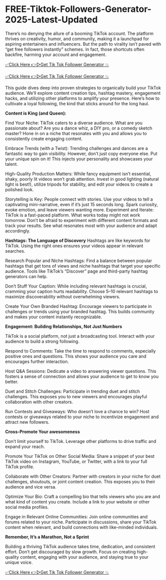 # FREE-Tiktok-Followers-Generator-2025-Latest-Updated
There’s no denying the allure of a booming TikTok account. The platform thrives on creativity, humor, and community, making it a launchpad for aspiring entertainers and influencers. But the path to virality isn’t paved with “get free followers instantly” schemes. In fact, those shortcuts often backfire, harming your account and engagement.

[✅Click Here 👉▷Get Tik Tok Follower Generator 💥](https://get.brickcitysupperclub.com/tfreenow.html)

[✅Click Here 👉▷Get Tik Tok Follower Generator 💥](https://get.brickcitysupperclub.com/tfreenow.html)

This guide dives deep into proven strategies to organically build your TikTok audience. We’ll explore content creation tips, hashtag mastery, engagement hacks, and utilizing other platforms to amplify your presence. Here’s how to cultivate a loyal following, the kind that sticks around for the long haul.

<strong>Content is King (and Queen):</strong>

Find Your Niche: TikTok caters to a diverse audience. What are you passionate about? Are you a dance whiz, a DIY pro, or a comedy sketch master? Hone in on a niche that resonates with you and allows you to consistently create engaging content.

Embrace Trends (with a Twist): Trending challenges and dances are a fantastic way to gain visibility. However, don’t just copy everyone else. Put your unique spin on it! This injects your personality and showcases your talent.

High-Quality Production Matters: While fancy equipment isn’t essential, shaky, poorly lit videos won’t grab attention. Invest in good lighting (natural light is best!), utilize tripods for stability, and edit your videos to create a polished look.

Storytelling is Key: People connect with stories. Use your videos to tell a captivating mini-narrative, even if it’s just 15 seconds long. Spark curiosity, evoke emotion, and leave viewers wanting more.
Experiment and Iterate: TikTok is a fast-paced platform. What works today might not work tomorrow. Don’t be afraid to experiment with different content formats and track your results. See what resonates most with your audience and adapt accordingly.

<strong>Hashtags: The Language of Discovery</strong>
Hashtags are like keywords for TikTok. Using the right ones ensures your videos appear in relevant searches.

Research Popular and Niche Hashtags: Find a balance between popular hashtags that get tons of views and niche hashtags that target your specific audience. Tools like TikTok’s “Discover” page and third-party hashtag generators can help.

Don’t Stuff Your Caption: While including relevant hashtags is crucial, cramming your caption hurts readability. Choose 5–10 relevant hashtags to maximize discoverability without overwhelming viewers.

Create Your Own Branded Hashtag: Encourage viewers to participate in challenges or trends using your branded hashtag. This builds community and makes your content instantly recognizable.

<strong>Engagement: Building Relationships, Not Just Numbers</strong>

TikTok is a social platform, not just a broadcasting tool. Interact with your audience to build a strong following.

Respond to Comments: Take the time to respond to comments, especially positive ones and questions. This shows your audience you care and encourages further interaction.

Host Q&A Sessions: Dedicate a video to answering viewer questions. This fosters a sense of connection and allows your audience to get to know you better.

Duet and Stitch Challenges: Participate in trending duet and stitch challenges. This exposes you to new viewers and encourages playful collaboration with other creators.

Run Contests and Giveaways: Who doesn’t love a chance to win? Host contests or giveaways related to your niche to incentivize engagement and attract new followers.

<strong>Cross-Promote Your awesomeness</strong>

Don’t limit yourself to TikTok. Leverage other platforms to drive traffic and expand your reach.

Promote Your TikTok on Other Social Media: Share a snippet of your best TikTok video on Instagram, YouTube, or Twitter, with a link to your full TikTok profile.

Collaborate with Other Creators: Partner with creators in your niche for duet challenges, shoutouts, or joint content creation. This exposes you to their audience and vice versa.

Optimize Your Bio: Craft a compelling bio that tells viewers who you are and what kind of content you create. Include a link to your website or other social media profiles.

Engage in Relevant Online Communities: Join online communities and forums related to your niche. Participate in discussions, share your TikTok content when relevant, and build connections with like-minded individuals.

<strong>Remember, It’s a Marathon, Not a Sprint</strong>

Building a thriving TikTok audience takes time, dedication, and consistent effort. Don’t get discouraged by slow growth. Focus on creating high-quality content, engaging with your audience, and staying true to your unique voice.

[✅Click Here 👉▷Get Tik Tok Follower Generator 💥](https://get.brickcitysupperclub.com/tfreenow.html)
